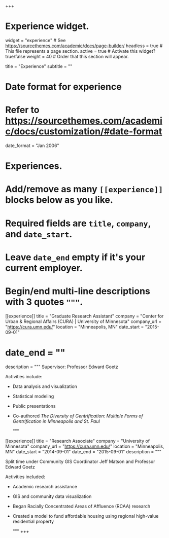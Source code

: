 +++
# Experience widget.
widget = "experience"  # See https://sourcethemes.com/academic/docs/page-builder/
headless = true  # This file represents a page section.
active = true  # Activate this widget? true/false
weight = 40  # Order that this section will appear.

title = "Experience"
subtitle = ""

# Date format for experience
#   Refer to https://sourcethemes.com/academic/docs/customization/#date-format
date_format = "Jan 2006"

# Experiences.
#   Add/remove as many `[[experience]]` blocks below as you like.
#   Required fields are `title`, `company`, and `date_start`.
#   Leave `date_end` empty if it's your current employer.
#   Begin/end multi-line descriptions with 3 quotes `"""`.
[[experience]]
  title = "Graduate Research Assistant"
  company = "Center for Urban & Regional Affairs (CURA) | University of Minnesota"
  company_url = "https://cura.umn.edu/"
  location = "Minneapolis, MN"
  date_start = "2015-09-01"
  # date_end = ""
  description = """
Supervisor: Professor Edward Goetz


Activities include:

* Data analysis and visualization
* Statistical modeling
* Public presentations
* Co-authored *The Diversity of Gentrification: Multiple Forms of Gentrification in Minneapolis and St. Paul*

  """

[[experience]]
  title = "Research Associate"
  company = "University of Minnesota"
  company_url = "https://cura.umn.edu/"
  location = "Minneapolis, MN"
  date_start = "2014-09-01"
  date_end = "2015-09-01"
  description = """
  
Split time under Community GIS Coordinator Jeff Matson and Professor Edward Goetz

Activities included:

* Academic research assistance
* GIS and community data visualization
* Began Racially Concentrated Areas of Affluence (RCAA) research
* Created a model to fund affordable housing using regional high-value residential property

  """
+++